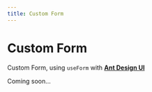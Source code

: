 ```yaml
---
title: Custom Form
---
```


# Custom Form

Custom Form, using `useForm` with [**Ant Design UI**](https://antdv.com/)

Coming soon...
